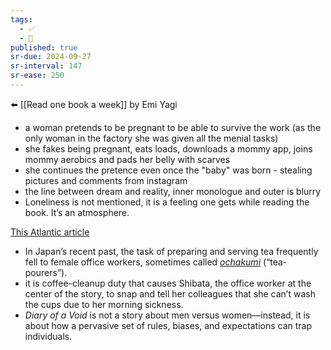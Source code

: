 ```yaml
---
tags:
  - ✅
  - 📕
published: true
sr-due: 2024-09-27
sr-interval: 147
sr-ease: 250
---
```


⬅️ [[Read one book a week]]
by Emi Yagi

- a woman pretends to be pregnant to be able to survive the work (as the only woman in the factory she was given all the menial tasks)
- she fakes being pregnant, eats loads, downloads a mommy app, joins mommy aerobics and pads her belly with scarves
- she continues the pretence even once the "baby" was born - stealing pictures and comments from instagram
- the line between dream and reality, inner monologue and outer is blurry
- Loneliness is not mentioned, it is a feeling one gets while reading the book. It’s an atmosphere.

[This Atlantic article](https://www.theatlantic.com/books/archive/2022/08/diary-of-a-void-emi-yagi-book-review/671277/)
- In Japan’s recent past, the task of preparing and serving tea frequently fell to female office workers, sometimes called [_ochakumi_](https://www.google.co.uk/books/edition/Voices_from_the_Japanese_Women_s_Movemen/9ezqBgAAQBAJ?hl=en&gbpv=1&dq=ochakumi&pg=PA195&printsec=frontcover) (“tea-pourers”).
- it is coffee-cleanup duty that causes Shibata, the office worker at the center of the story, to snap and tell her colleagues that she can’t wash the cups due to her morning sickness.
- _Diary of a Void_ is not a story about men versus women—instead, it is about how a pervasive set of rules, biases, and expectations can trap individuals.